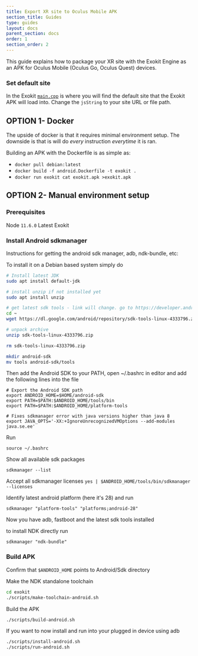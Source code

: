 ```yaml
---
title: Export XR site to Oculus Mobile APK
section_title: Guides
type: guides
layout: docs
parent_section: docs
order: 1
section_order: 2
---
```


This guide explains how to package your XR site with the Exokit Engine as an APK for Oculus Mobile (Oculus Go, Oculus Quest) devices.

### Set default site
In the Exokit [`main.cpp`](https://github.com/exokitxr/exokit/blob/f10dadf0013de0a35a5e72046140a0345987ab80/main.cpp#L416) is where you will find the default site that the Exokit APK will load into. Change the `jsString` to your site URL or file path.

## OPTION 1- Docker
The upside of docker is that it requires minimal environment setup. The downside is that is will do _every_ instruction _everytime_ it is ran.

Building an APK with the Dockerfile is as simple as:

- `docker pull debian:latest`
- `docker build -f android.Dockerfile -t exokit .`
- `docker run exokit cat exokit.apk >exokit.apk`


## OPTION 2- Manual environment setup

### Prerequisites
Node `11.6.0`
Latest Exokit

### Install Android sdkmanager

Instructions for getting the android sdk manager, adb, ndk-bundle, etc:


To install it on a Debian based system simply do
```sh
# Install latest JDK
sudo apt install default-jdk

# install unzip if not installed yet
sudo apt install unzip

# get latest sdk tools - link will change. go to https://developer.android.com/studio/#downloads to get the latest one
cd ~
wget https://dl.google.com/android/repository/sdk-tools-linux-4333796.zip

# unpack archive
unzip sdk-tools-linux-4333796.zip

rm sdk-tools-linux-4333796.zip

mkdir android-sdk
mv tools android-sdk/tools
```

Then add the Android SDK to your PATH, open ~/.bashrc in editor and add the following lines into the file
```
# Export the Android SDK path
export ANDROID_HOME=$HOME/android-sdk
export PATH=$PATH:$ANDROID_HOME/tools/bin
export PATH=$PATH:$ANDROID_HOME/platform-tools

# Fixes sdkmanager error with java versions higher than java 8
export JAVA_OPTS='-XX:+IgnoreUnrecognizedVMOptions --add-modules java.se.ee'
```
Run

`source ~/.bashrc`

Show all available sdk packages

`sdkmanager --list`

Accept all sdkmanager licenses
`yes | $ANDROID_HOME/tools/bin/sdkmanager --licenses`

Identify latest android platform (here it's 28) and run

`sdkmanager "platform-tools" "platforms;android-28"`

Now you have adb, fastboot and the latest sdk tools installed

to install NDK directly run

`sdkmanager "ndk-bundle"`

### Build APK

Confirm that `$ANDROID_HOME` points to Android/Sdk directory

Make the NDK standalone toolchain
```sh
cd exokit
./scripts/make-toolchain-android.sh
```

Build the APK
```sh
./scripts/build-android.sh
```

If you want to now install and run into your plugged in device using adb
```sh
./scripts/install-android.sh
./scripts/run-android.sh
```
